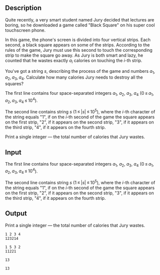 ## Description

<div><p>Quite recently, a very smart student named Jury decided that lectures are boring, so he downloaded a game called "<span class="tex-font-style-tt">Black Square</span>" on his super cool touchscreen phone.</p><p>In this game, the phone's screen is divided into four vertical strips. Each second, a black square appears on some of the strips. According to the rules of the game, Jury must use this second to touch the corresponding strip to make the square go away. As Jury is both smart and lazy, he counted that he wastes exactly <span class="tex-span"><i>a</i><sub class="lower-index"><i>i</i></sub></span> calories on touching the <span class="tex-span"><i>i</i></span>-th strip.</p><p>You've got a string <span class="tex-span"><i>s</i></span>, describing the process of the game and numbers <span class="tex-span"><i>a</i><sub class="lower-index">1</sub>, <i>a</i><sub class="lower-index">2</sub>, <i>a</i><sub class="lower-index">3</sub>, <i>a</i><sub class="lower-index">4</sub></span>. Calculate how many calories Jury needs to destroy all the squares?</p></div><div class="input-specification"><p>The first line contains four space-separated integers <span class="tex-span"><i>a</i><sub class="lower-index">1</sub></span>, <span class="tex-span"><i>a</i><sub class="lower-index">2</sub></span>, <span class="tex-span"><i>a</i><sub class="lower-index">3</sub></span>, <span class="tex-span"><i>a</i><sub class="lower-index">4</sub></span> (<span class="tex-span">0 ≤ <i>a</i><sub class="lower-index">1</sub>, <i>a</i><sub class="lower-index">2</sub>, <i>a</i><sub class="lower-index">3</sub>, <i>a</i><sub class="lower-index">4</sub> ≤ 10<sup class="upper-index">4</sup></span>).</p><p>The second line contains string <span class="tex-span"><i>s</i></span> (<span class="tex-span">1 ≤ |<i>s</i>| ≤ 10<sup class="upper-index">5</sup></span>), where the <span class="tex-span"><i>і</i></span>-th character of the string equals "<span class="tex-font-style-tt">1</span>", if on the <span class="tex-span"><i>i</i></span>-th second of the game the square appears on the first strip, "<span class="tex-font-style-tt">2</span>", if it appears on the second strip, "<span class="tex-font-style-tt">3</span>", if it appears on the third strip, "<span class="tex-font-style-tt">4</span>", if it appears on the fourth strip.</p></div><div class="output-specification"><p>Print a single integer — the total number of calories that Jury wastes.</p></div>

## Input

<p>The first line contains four space-separated integers <span class="tex-span"><i>a</i><sub class="lower-index">1</sub></span>, <span class="tex-span"><i>a</i><sub class="lower-index">2</sub></span>, <span class="tex-span"><i>a</i><sub class="lower-index">3</sub></span>, <span class="tex-span"><i>a</i><sub class="lower-index">4</sub></span> (<span class="tex-span">0 ≤ <i>a</i><sub class="lower-index">1</sub>, <i>a</i><sub class="lower-index">2</sub>, <i>a</i><sub class="lower-index">3</sub>, <i>a</i><sub class="lower-index">4</sub> ≤ 10<sup class="upper-index">4</sup></span>).</p><p>The second line contains string <span class="tex-span"><i>s</i></span> (<span class="tex-span">1 ≤ |<i>s</i>| ≤ 10<sup class="upper-index">5</sup></span>), where the <span class="tex-span"><i>і</i></span>-th character of the string equals "<span class="tex-font-style-tt">1</span>", if on the <span class="tex-span"><i>i</i></span>-th second of the game the square appears on the first strip, "<span class="tex-font-style-tt">2</span>", if it appears on the second strip, "<span class="tex-font-style-tt">3</span>", if it appears on the third strip, "<span class="tex-font-style-tt">4</span>", if it appears on the fourth strip.</p>

## Output

<p>Print a single integer — the total number of calories that Jury wastes.</p>





```input1
1 2 3 4
123214

```




```input2
1 5 3 2
11221

```




```output1
13

```




```output2
13

```


